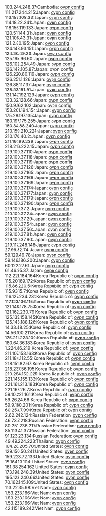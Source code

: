 103.244.248.37:Cambodia: [ovpn config](vpn/103_244_248_37.ovpn)  
111.217.244.215:Japan: [ovpn config](vpn/111_217_244_215.ovpn)  
113.153.108.33:Japan: [ovpn config](vpn/113_153_108_33.ovpn)  
114.18.22.241:Japan: [ovpn config](vpn/114_18_22_241.ovpn)  
118.156.119.133:Japan: [ovpn config](vpn/118_156_119_133.ovpn)  
120.51.144.31:Japan: [ovpn config](vpn/120_51_144_31.ovpn)  
121.106.43.31:Japan: [ovpn config](vpn/121_106_43_31.ovpn)  
121.2.80.195:Japan: [ovpn config](vpn/121_2_80_195.ovpn)  
124.143.93.151:Japan: [ovpn config](vpn/124_143_93_151.ovpn)  
124.36.49.26:Japan: [ovpn config](vpn/124_36_49_26.ovpn)  
125.195.96.60:Japan: [ovpn config](vpn/125_195_96_60.ovpn)  
126.102.254.49:Japan: [ovpn config](vpn/126_102_254_49.ovpn)  
126.142.105.87:Japan: [ovpn config](vpn/126_142_105_87.ovpn)  
126.220.80.119:Japan: [ovpn config](vpn/126_220_80_119.ovpn)  
126.251.1.126:Japan: [ovpn config](vpn/126_251_1_126.ovpn)  
126.88.117.37:Japan: [ovpn config](vpn/126_88_117_37.ovpn)  
128.53.191.91:Japan: [ovpn config](vpn/128_53_191_91.ovpn)  
131.147.192.129:Japan: [ovpn config](vpn/131_147_192_129.ovpn)  
133.32.128.66:Japan: [ovpn config](vpn/133_32_128_66.ovpn)  
150.9.162.102:Japan: [ovpn config](vpn/150_9_162_102.ovpn)  
153.201.194.154:Japan: [ovpn config](vpn/153_201_194_154.ovpn)  
175.28.197.135:Japan: [ovpn config](vpn/175_28_197_135.ovpn)  
180.197.175.255:Japan: [ovpn config](vpn/180_197_175_255.ovpn)  
180.34.88.240:Japan: [ovpn config](vpn/180_34_88_240.ovpn)  
210.159.210.224:Japan: [ovpn config](vpn/210_159_210_224.ovpn)  
210.170.40.2:Japan: [ovpn config](vpn/210_170_40_2.ovpn)  
211.19.199.239:Japan: [ovpn config](vpn/211_19_199_239.ovpn)  
218.216.222.15:Japan: [ovpn config](vpn/218_216_222_15.ovpn)  
219.100.37.110:Japan: [ovpn config](vpn/219_100_37_110.ovpn)  
219.100.37.118:Japan: [ovpn config](vpn/219_100_37_118.ovpn)  
219.100.37.119:Japan: [ovpn config](vpn/219_100_37_119.ovpn)  
219.100.37.126:Japan: [ovpn config](vpn/219_100_37_126.ovpn)  
219.100.37.165:Japan: [ovpn config](vpn/219_100_37_165.ovpn)  
219.100.37.166:Japan: [ovpn config](vpn/219_100_37_166.ovpn)  
219.100.37.169:Japan: [ovpn config](vpn/219_100_37_169.ovpn)  
219.100.37.174:Japan: [ovpn config](vpn/219_100_37_174.ovpn)  
219.100.37.177:Japan: [ovpn config](vpn/219_100_37_177.ovpn)  
219.100.37.179:Japan: [ovpn config](vpn/219_100_37_179.ovpn)  
219.100.37.190:Japan: [ovpn config](vpn/219_100_37_190.ovpn)  
219.100.37.2:Japan: [ovpn config](vpn/219_100_37_2.ovpn)  
219.100.37.24:Japan: [ovpn config](vpn/219_100_37_24.ovpn)  
219.100.37.29:Japan: [ovpn config](vpn/219_100_37_29.ovpn)  
219.100.37.54:Japan: [ovpn config](vpn/219_100_37_54.ovpn)  
219.100.37.56:Japan: [ovpn config](vpn/219_100_37_56.ovpn)  
219.100.37.81:Japan: [ovpn config](vpn/219_100_37_81.ovpn)  
219.100.37.90:Japan: [ovpn config](vpn/219_100_37_90.ovpn)  
219.117.248.148:Japan: [ovpn config](vpn/219_117_248_148.ovpn)  
27.96.32.74:Japan: [ovpn config](vpn/27_96_32_74.ovpn)  
59.129.49.78:Japan: [ovpn config](vpn/59_129_49_78.ovpn)  
59.146.186.200:Japan: [ovpn config](vpn/59_146_186_200.ovpn)  
60.122.27.61:Japan: [ovpn config](vpn/60_122_27_61.ovpn)  
61.46.95.37:Japan: [ovpn config](vpn/61_46_95_37.ovpn)  
112.221.184.164:Korea Republic of: [ovpn config](vpn/112_221_184_164.ovpn)  
115.20.169.172:Korea Republic of: [ovpn config](vpn/115_20_169_172.ovpn)  
115.86.220.5:Korea Republic of: [ovpn config](vpn/115_86_220_5.ovpn)  
115.93.15.7:Korea Republic of: [ovpn config](vpn/115_93_15_7.ovpn)  
116.127.234.231:Korea Republic of: [ovpn config](vpn/116_127_234_231.ovpn)  
117.123.136.115:Korea Republic of: [ovpn config](vpn/117_123_136_115.ovpn)  
121.148.178.75:Korea Republic of: [ovpn config](vpn/121_148_178_75.ovpn)  
121.162.230.79:Korea Republic of: [ovpn config](vpn/121_162_230_79.ovpn)  
125.135.158.145:Korea Republic of: [ovpn config](vpn/125_135_158_145.ovpn)  
125.143.188.126:Korea Republic of: [ovpn config](vpn/125_143_188_126.ovpn)  
14.33.48.25:Korea Republic of: [ovpn config](vpn/14_33_48_25.ovpn)  
14.56.100.211:Korea Republic of: [ovpn config](vpn/14_56_100_211.ovpn)  
175.211.228.100:Korea Republic of: [ovpn config](vpn/175_211_228_100.ovpn)  
180.64.36.183:Korea Republic of: [ovpn config](vpn/180_64_36_183.ovpn)  
1.224.86.219:Korea Republic of: [ovpn config](vpn/1_224_86_219.ovpn)  
211.107.153.163:Korea Republic of: [ovpn config](vpn/211_107_153_163.ovpn)  
211.184.112.55:Korea Republic of: [ovpn config](vpn/211_184_112_55.ovpn)  
218.151.82.67:Korea Republic of: [ovpn config](vpn/218_151_82_67.ovpn)  
218.237.56.195:Korea Republic of: [ovpn config](vpn/218_237_56_195.ovpn)  
219.254.152.225:Korea Republic of: [ovpn config](vpn/219_254_152_225.ovpn)  
221.146.155.133:Korea Republic of: [ovpn config](vpn/221_146_155_133.ovpn)  
221.161.213.183:Korea Republic of: [ovpn config](vpn/221_161_213_183.ovpn)  
221.167.26.7:Korea Republic of: [ovpn config](vpn/221_167_26_7.ovpn)  
59.10.221.161:Korea Republic of: [ovpn config](vpn/59_10_221_161.ovpn)  
59.26.24.66:Korea Republic of: [ovpn config](vpn/59_26_24_66.ovpn)  
59.9.180.201:Korea Republic of: [ovpn config](vpn/59_9_180_201.ovpn)  
60.253.7.99:Korea Republic of: [ovpn config](vpn/60_253_7_99.ovpn)  
2.62.242.124:Russian Federation: [ovpn config](vpn/2_62_242_124.ovpn)  
46.73.7.218:Russian Federation: [ovpn config](vpn/46_73_7_218.ovpn)  
80.251.236.217:Russian Federation: [ovpn config](vpn/80_251_236_217.ovpn)  
85.113.41.37:Russian Federation: [ovpn config](vpn/85_113_41_37.ovpn)  
91.123.23.134:Russian Federation: [ovpn config](vpn/91_123_23_134.ovpn)  
49.49.224.223:Thailand: [ovpn config](vpn/49_49_224_223.ovpn)  
104.28.205.70:United States: [ovpn config](vpn/104_28_205_70.ovpn)  
129.150.50.241:United States: [ovpn config](vpn/129_150_50_241.ovpn)  
159.223.72.133:United States: [ovpn config](vpn/159_223_72_133.ovpn)  
15.164.19.104:United States: [ovpn config](vpn/15_164_19_104.ovpn)  
161.38.254.162:United States: [ovpn config](vpn/161_38_254_162.ovpn)  
173.198.248.39:United States: [ovpn config](vpn/173_198_248_39.ovpn)  
195.123.240.66:United States: [ovpn config](vpn/195_123_240_66.ovpn)  
70.162.145.109:United States: [ovpn config](vpn/70_162_145_109.ovpn)  
113.22.35.98:Viet Nam: [ovpn config](vpn/113_22_35_98.ovpn)  
1.53.223.166:Viet Nam: [ovpn config](vpn/1_53_223_166.ovpn)  
1.53.223.166:Viet Nam: [ovpn config](vpn/1_53_223_166.ovpn)  
1.53.223.166:Viet Nam: [ovpn config](vpn/1_53_223_166.ovpn)  
42.115.189.242:Viet Nam: [ovpn config](vpn/42_115_189_242.ovpn)  
